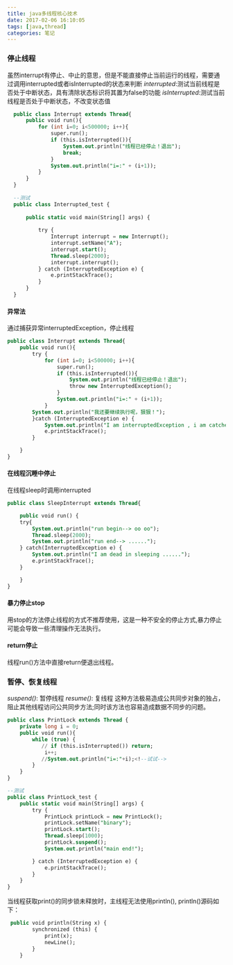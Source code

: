 ```yaml
---
title: java多线程核心技术
date: 2017-02-06 16:10:05
tags: [java,thread]
categories: 笔记
---
```

### 停止线程
虽然interrupt有停止、中止的意思，但是不能直接停止当前运行的线程，<!-- more -->需要通过调用interrupted或者isInterrupted的状态来判断
*interrupted*:测试当前线程是否处于中断状态，具有清除状态标识将其置为false的功能
*isInterrupted*:测试当前线程是否处于中断状态，不改变状态值
``` sql
  public class Interrupt extends Thread{
      public void run(){
          for (int i=0; i<500000; i++){
              super.run();
              if (this.isInterrupted()){
                  System.out.println("线程已经停止！退出");
                  break;
              }
              System.out.println("i=:" + (i+1));
          }
      }
  }
  
  --测试
  public class Interrupted_test {
  
      public static void main(String[] args) {
  
          try {
              Interrupt interrupt = new Interrupt();
              interrupt.setName("A");
              interrupt.start();
              Thread.sleep(2000);
              interrupt.interrupt();
          } catch (InterruptedException e) {
              e.printStackTrace();
          }
      }
  }
```

#### 异常法
 通过捕获异常interruptedException，停止线程
``` sql
public class Interrupt extends Thread{
    public void run(){
        try {
            for (int i=0; i<500000; i++){
                super.run();
                if (this.isInterrupted()){
                    System.out.println("线程已经停止！退出");
                    throw new InterruptedException();
                }
                System.out.println("i=:" + (i+1));
            }
        System.out.println("我还要继续执行呢，狠狠！");
        }catch (InterruptedException e) {
            System.out.println("I am interruptedException , i am catched by run! wu wu ....");
            e.printStackTrace();
        }

    }
}
```

#### 在线程沉睡中停止
在线程sleep时调用interrupted
``` sql
public class SleepInterrupt extends Thread{

    public void run() {
    try{
        System.out.println("run begin--> oo oo");
        Thread.sleep(2000);
        System.out.println("run end--> ......");
    } catch(InterruptedException e) {
        System.out.println("I am dead in sleeping ......");
        e.printStackTrace();
    }

    }
}
```

#### 暴力停止stop
用stop的方法停止线程的方式不推荐使用，这是一种不安全的停止方式,暴力停止可能会导致一些清理操作无法执行。

#### return停止
线程run()方法中直接return便退出线程。

### 暂停、恢复线程
*suspend()*: 暂停线程
*resume()*: 复线程
这种方法极易造成公共同步对象的独占，阻止其他线程访问公共同步方法;同时该方法也容易造成数据不同步的问题。
``` sql
public class PrintLock extends Thread {
    private long i = 0;
    public void run(){
        while (true) {
           // if (this.isInterrupted()) return;
            i++;
           //System.out.println("i=:"+i);<!--试试-->
        }
    }
}

--测试
public class PrintLock_test {
    public static void main(String[] args) {
        try {
            PrintLock printLock = new PrintLock();
            printLock.setName("binary");
            printLock.start();
            Thread.sleep(1000);
            printLock.suspend();
            System.out.println("main end!");

        } catch (InterruptedException e) {
            e.printStackTrace();
        }
    }
}
```
当线程获取print()的同步锁未释放时，主线程无法使用println(), println()源码如下：
``` sql
 public void println(String x) {
        synchronized (this) {
            print(x);
            newLine();
        }
    }
```






